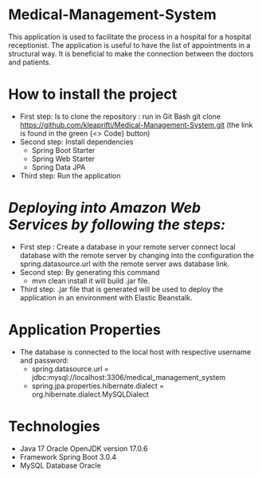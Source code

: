 # Medical-Management-System
This application is used to facilitate the process in a hospital for a hospital receptionist. 
The application is useful to have the list of appointments in a structural way. 
It is beneficial to make the connection between the doctors and patients.

# **How to install the project**
* First step: Is to clone the repository : run in Git Bash git clone https://github.com/kleaprifti/Medical-Management-System.git 
(the link is found in the green {<> Code} button)
* Second step: Install dependencies
  - Spring Boot Starter
  - Spring Web Starter
  - Spring Data JPA
* Third step: Run the application


# ***Deploying into Amazon Web Services by following the steps:***
* First step : Create a database in your remote server 
connect local database with the remote server by changing into the configuration the spring.datasource.url with the remote server aws database link.
* Second step: By generating this command 
  - mvn clean install it will build .jar file. 
* Third step: .jar file that is generated will be used to deploy the application in an environment with Elastic Beanstalk.

# Application Properties 
* The database is connected to the local host with respective username and password:
  - spring.datasource.url = jdbc:mysql://localhost:3306/medical_management_system
  - spring.jpa.properties.hibernate.dialect = org.hibernate.dialect.MySQLDialect



# **Technologies**
* Java 17 Oracle OpenJDK version 17.0.6
* Framework Spring Boot 3.0.4
* MySQL Database Oracle
